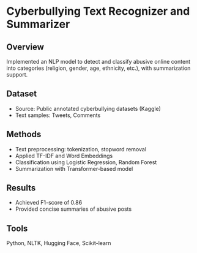 # Cyberbullying Text Recognizer and Summarizer

## Overview
Implemented an NLP model to detect and classify abusive online content into categories (religion, gender, age, ethnicity, etc.), with summarization support.

## Dataset
- Source: Public annotated cyberbullying datasets (Kaggle)
- Text samples: Tweets, Comments

## Methods
- Text preprocessing: tokenization, stopword removal
- Applied TF-IDF and Word Embeddings
- Classification using Logistic Regression, Random Forest
- Summarization with Transformer-based model

## Results
- Achieved F1-score of 0.86
- Provided concise summaries of abusive posts

## Tools
Python, NLTK, Hugging Face, Scikit-learn
